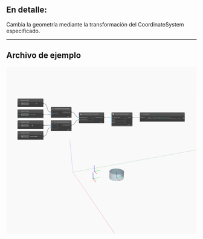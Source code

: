 ## En detalle:
Cambia la geometría mediante la transformación del CoordinateSystem especificado.
___
## Archivo de ejemplo

![Transform (cs)](./Autodesk.DesignScript.Geometry.Geometry.Transform(geometry,%20cs)_img.jpg)

